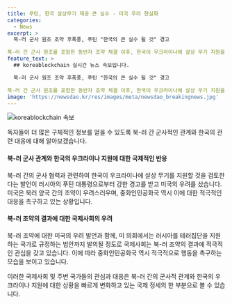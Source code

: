 ```yaml
---
title: 푸틴, 한국 살상무기 제공 큰 실수 - 미국 우려 현실화
categories:
  - News
excerpt: >
  북-러 군사 원조 조약 후폭풍, 푸틴 "한국의 큰 실수 될 것" 경고

북-러 간 군사 원조를 포함한 동반자 조약 체결 이후, 한국이 우크라이나에 살상 무기 지원을 검토 중이라고 발표하자 푸틴 러시아 대통령이 "큰 실수가 될 것"이라며 경고했다. 미국은 "북러 조약 우려"를 밝히며 동맹국과 협력을 더 강화하겠다고 전했다. 이에 대한 북한, 러시아, 미국 등 다양한 국가의 입장과 조약의 영향 등이 논의되고 있다.
feature_text: >
  ## koreablockchain 실시간 뉴스 속보입니다.

  북-러 군사 원조 조약 후폭풍, 푸틴 "한국의 큰 실수 될 것" 경고

북-러 간 군사 원조를 포함한 동반자 조약 체결 이후, 한국이 우크라이나에 살상 무기 지원을 검토 중이라고 발표하자 푸틴 러시아 대통령이 "큰 실수가 될 것"이라며 경고했다. 미국은 "북러 조약 우려"를 밝히며 동맹국과 협력을 더 강화하겠다고 전했다. 이에 대한 북한, 러시아, 미국 등 다양한 국가의 입장과 조약의 영향 등이 논의되고 있다.
image: 'https://newsdao.kr/res/images/meta/newsdao_breakingnews.jpg'
---
```


<p><img src="https://newsdao.kr/res/images/meta/newsdao_breakingnews.jpg" alt="koreablockchain 속보" /></p>

<p>독자들이 더 많은 구체적인 정보를 얻을 수 있도록 북-러 간 군사적인 관계와 한국의 관련 대응에 대해 알아보겠습니다.</p>

<h4>북-러 군사 관계와 한국의 우크라이나 지원에 대한 국제적인 반응</h4>

<p>북-러 간의 군사 협력과 관련하여 한국이 우크라이나에 살상 무기를 지원할 것을 검토한다는 발언이 러시아의 푸틴 대통령으로부터 강한 경고를 받고 미국의 우려를 샀습니다. 미국은 북러 양국 간의 조약이 우려스러우며, 중화인민공화국 역시 이에 대한 적극적인 대응을 촉구하고 있는 상황입니다.</p>

<h4>북-러 조약의 결과에 대한 국제사회의 우려</h4>

<p>북-러 조약에 대한 미국의 우려 발언과 함께, 미 의회에서는 러시아를 테러집단을 지원하는 국가로 규정하는 법안까지 발의될 정도로 국제사회는 북-러 조약의 결과에 적극적인 관심을 갖고 있습니다. 이에 따라 중화인민공화국 역시 적극적으로 행동을 촉구하는 모습을 보이고 있습니다.</p>

<p>이러한 국제사회 및 주변 국가들의 관심과 대응은 북-러 간의 군사적 관계와 한국의 우크라이나 지원에 대한 상황을 빠르게 변화하고 있는 국제 정세의 한 부분으로 볼 수 있습니다.</p>

